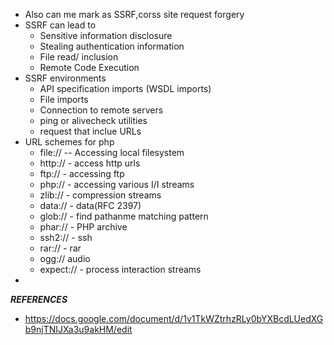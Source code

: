 * Also can me mark as SSRF,corss site request forgery
* SSRF can lead to 
	- Sensitive information disclosure
	- Stealing authentication information
	- File read/ inclusion
	- Remote Code Execution
* SSRF environments 
	- API specification imports (WSDL imports)
	- File imports
	- Connection to remote servers 
	- ping or alivecheck utilities
	- request that inclue URLs
* URL schemes for php
	- file:// -- Accessing local filesystem
	- http:// - access http urls
	- ftp:// - accessing ftp
	- php:// - accessing various I/I streams
	- zlib:// - compression streams
	- data:// - data(RFC 2397)
	- glob:// - find pathanme matching pattern
	- phar:// - PHP archive
	- ssh2:// - ssh
	- rar:// - rar
	- ogg:// audio
	- expect:// - process interaction streams
*
***REFERENCES***
- https://docs.google.com/document/d/1v1TkWZtrhzRLy0bYXBcdLUedXGb9njTNIJXa3u9akHM/edit